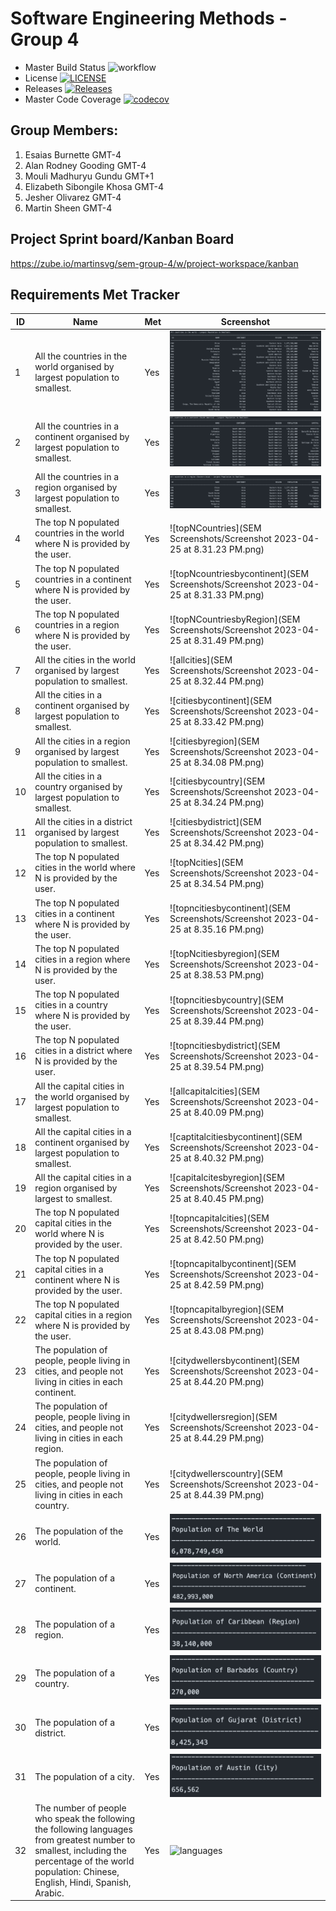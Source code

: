 # Software Engineering Methods - Group 4

- Master Build Status ![workflow](https://github.com/MartinSVG/SEM-Group-4/actions/workflows/main.yml/badge.svg)
- License [![LICENSE](https://img.shields.io/github/license/MartinSVG/SEM-Group-4.svg?style=flat-square)](https://github.com/MartinSVG/SEM-Group-4/blob/master/LICENSE)
- Releases [![Releases](https://img.shields.io/github/release/MartinSVG/SEM-Group-4/all.svg?style=flat-square)](https://github.comMartinSVG/SEM-Group-4/releases)
- Master Code Coverage [![codecov](https://codecov.io/gh/MartinSVG/SEM-Group-4/branch/master/graph/badge.svg?token=XH7XNEQ3RJ)](https://codecov.io/gh/MartinSVG/SEM-Group-4)


## Group Members:
1. Esaias Burnette              GMT-4
2. Alan Rodney Gooding          GMT-4
3. Mouli Madhuryu Gundu         GMT+1
4. Elizabeth Sibongile Khosa    GMT-4
5. Jesher Olivarez              GMT-4
6. Martin Sheen                 GMT-4

## Project Sprint board/Kanban Board 
https://zube.io/martinsvg/sem-group-4/w/project-workspace/kanban

## Requirements Met Tracker

| ID    | Name | Met  | Screenshot |
|-------|------|------|------------|
| 1     | All the countries in the world organised by largest population to smallest. | Yes | ![All Countries Population](/SEM%20Screenshots/Screenshot%202023-04-25%20at%208.30.27%20PM.png) |
| 2     | All the countries in a continent organised by largest population to smallest. | Yes | ![Country Population by Continent](/SEM%20Screenshots/Screenshot%202023-04-25%20at%208.30.49%20PM.png)  |
| 3     | All the countries in a region organised by largest population to smallest. | Yes | ![countriesbyregion](/SEM%20Screenshots/Screenshot%202023-04-25%20at%208.31.04%20PM.png) |
| 4     | The top N populated countries in the world where N is provided by the user.| Yes | ![topNCountries](SEM Screenshots/Screenshot 2023-04-25 at 8.31.23 PM.png) |
| 5     | The top N populated countries in a continent where N is provided by the user.| Yes | ![topNcountriesbycontinent](SEM Screenshots/Screenshot 2023-04-25 at 8.31.33 PM.png) |
| 6     | The top N populated countries in a region where N is provided by the user. | Yes | ![topNCountriesbyRegion](SEM Screenshots/Screenshot 2023-04-25 at 8.31.49 PM.png) |
| 7     | All the cities in the world organised by largest population to smallest. | Yes | ![allcities](SEM Screenshots/Screenshot 2023-04-25 at 8.32.44 PM.png)|
| 8     | All the cities in a continent organised by largest population to smallest. | Yes | ![citiesbycontinent](SEM Screenshots/Screenshot 2023-04-25 at 8.33.42 PM.png) |
| 9     | All the cities in a region organised by largest population to smallest. | Yes | ![citiesbyregion](SEM Screenshots/Screenshot 2023-04-25 at 8.34.08 PM.png)|
| 10    | All the cities in a country organised by largest population to smallest. | Yes | ![citiesbycountry](SEM Screenshots/Screenshot 2023-04-25 at 8.34.24 PM.png)|
| 11    | All the cities in a district organised by largest population to smallest. | Yes |![citiesbydistrict](SEM Screenshots/Screenshot 2023-04-25 at 8.34.42 PM.png)|
| 12    | The top N populated cities in the world where N is provided by the user. | Yes | ![topNcities](SEM Screenshots/Screenshot 2023-04-25 at 8.34.54 PM.png)|
| 13    | The top N populated cities in a continent where N is provided by the user. | Yes | ![topncitiesbycontinent](SEM Screenshots/Screenshot 2023-04-25 at 8.35.16 PM.png)|
| 14    | The top N populated cities in a region where N is provided by the user. | Yes |![topNcitiesbyregion](SEM Screenshots/Screenshot 2023-04-25 at 8.38.53 PM.png)|
| 15    | The top N populated cities in a country where N is provided by the user. | Yes | ![topncitiesbycountry](SEM Screenshots/Screenshot 2023-04-25 at 8.39.44 PM.png)|
| 16    | The top N populated cities in a district where N is provided by the user. | Yes | ![topncitiesbydistrict](SEM Screenshots/Screenshot 2023-04-25 at 8.39.54 PM.png)|
| 17    | All the capital cities in the world organised by largest population to smallest. | Yes | ![allcapitalcities](SEM Screenshots/Screenshot 2023-04-25 at 8.40.09 PM.png)|
| 18    | All the capital cities in a continent organised by largest population to smallest. | Yes | ![captitalcitiesbycontinent](SEM Screenshots/Screenshot 2023-04-25 at 8.40.32 PM.png)|
| 19    | All the capital cities in a region organised by largest to smallest. | Yes | ![capitalcitesbyregion](SEM Screenshots/Screenshot 2023-04-25 at 8.40.45 PM.png)|
| 20    | The top N populated capital cities in the world where N is provided by the user. | Yes | ![topncapitalcities](SEM Screenshots/Screenshot 2023-04-25 at 8.42.50 PM.png)|
| 21    | The top N populated capital cities in a continent where N is provided by the user. | Yes | ![topncapitalbycontinent](SEM Screenshots/Screenshot 2023-04-25 at 8.42.59 PM.png)|
| 22    | The top N populated capital cities in a region where N is provided by the user. | Yes | ![topncapitalbyregion](SEM Screenshots/Screenshot 2023-04-25 at 8.43.08 PM.png) |
| 23    | The population of people, people living in cities, and people not living in cities in each continent. | Yes| ![citydwellersbycontinent](SEM Screenshots/Screenshot 2023-04-25 at 8.44.20 PM.png) |
| 24    | The population of people, people living in cities, and people not living in cities in each region. | Yes | ![citydwellersregion](SEM Screenshots/Screenshot 2023-04-25 at 8.44.29 PM.png) |
| 25    | The population of people, people living in cities, and people not living in cities in each country. | Yes | ![citydwellerscountry](SEM Screenshots/Screenshot 2023-04-25 at 8.44.39 PM.png) |
| 26    | The population of the world. | Yes | ![worldpopulation](/SEM%20Screenshots/Screenshot%202023-04-25%20at%208.43.28%20PM.png)
| 27    | The population of a continent. | Yes | ![continentpopulation](/SEM%20Screenshots/Screenshot%202023-04-25%20at%208.43.36%20PM.png)
| 28    | The population of a region. | Yes | ![regionpopulation](/SEM%20Screenshots/Screenshot%202023-04-25%20at%208.43.44%20PM.png)
| 29    | The population of a country. | Yes | ![countrypopulation](/SEM%20Screenshots/Screenshot%202023-04-25%20at%208.43.54%20PM.png)
| 30    | The population of a district. | Yes | ![districtpopulation](/SEM%20Screenshots/Screenshot%202023-04-25%20at%208.44.02%20PM.png)
| 31    | The population of a city. | Yes | ![citypopulation](/SEM%20Screenshots/Screenshot%202023-04-25%20at%208.44.10%20PM.png)
| 32    | The number of people who speak the following the following languages from greatest number to smallest, including the percentage of the world population: Chinese, English, Hindi, Spanish, Arabic. | Yes | ![languages]()

